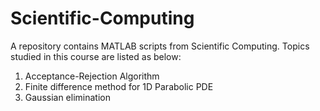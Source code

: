 # Scientific-Computing
A repository contains MATLAB scripts from Scientific Computing.
Topics studied in this course are listed as below:
1. Acceptance-Rejection Algorithm
2. Finite difference method for 1D Parabolic PDE
3. Gaussian elimination

